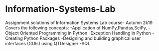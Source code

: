# Information-Systems-Lab
Assignment solutions of Information Systems Lab course- Autumn 2k19
Covers the following concepts:
-Application of NumPy,Pandas,SciPy,
-Object Oriented Programming in Python
-Exception Handling in Python
-Creating Python Packages
-Designing and building graphical user interfaces (GUIs) using QTDesigner
-SQL

